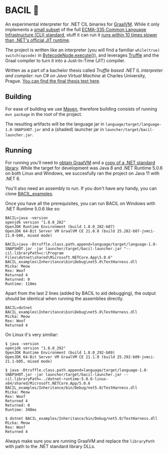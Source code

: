# BACIL 🦠

An experimental interpreter for .NET CIL binaries for [GraalVM](https://github.com/oracle/graal). While it only implements a [small subset](thesis_text/thesis_text.md#Completeness) of the full [ECMA-335 Common Language Infrastructure (CLI) standard](https://www.ecma-international.org/publications-and-standards/standards/ecma-335/), stuff it can run it [runs within 10 times slower than .NET's official JIT runtime](thesis_text/thesis_text.md#performance-benchmarks).

The project is written like an interpreter (you will find a familiar `while(true) switch(opcode)` in [BytecodeNode.execute()](language/src/main/java/com/vztekoverflow/bacil/nodes/BytecodeNode.java)), and leverages [Truffle](https://github.com/oracle/graal/tree/master/truffle) and the Graal compiler to turn it into a Just-In-Time (JIT) compiler.

Written as a part of a bachelor thesis called _Truffle based .NET IL interpreter and compiler: run C# on Java Virtual Machine_ at Charles University, Prague. [You can find the final thesis text here](https://dspace.cuni.cz/bitstream/handle/20.500.11956/176026/130342122.pdf).

## Building

For ease of building we use [Maven](https://maven.apache.org/), therefore building consists of running `mvn package` in the root of the project.

The resulting artifacts will be the language jar in `language/target/language-1.0-SNAPSHOT.jar` and a (shaded) launcher jar in `launcher/target/bacil-launcher.jar`.

## Running

For running you'll need to [obtain GraalVM](https://www.graalvm.org/downloads/) and a [copy of a .NET standard library](https://dotnet.microsoft.com/download/dotnet). While the target for development was Java 8 and .NET Runtime 5.0.6 on both Linux and Windows, we succesfully ran the project on Java 11 with .NET 6.

You'll also need an assembly to run. If you don't have any handy, you can clone [BACIL_examples](https://github.com/jagotu/BACIL_examples).

Once you have all the prerequisites, you can run BACIL on Windows with .NET Runtime 5.0.6 like so:

```
BACIL>java -version
openjdk version "1.8.0_282"
OpenJDK Runtime Environment (build 1.8.0_282-b07)
OpenJDK 64-Bit Server VM GraalVM CE 21.0.0 (build 25.282-b07-jvmci-21.0-b06, mixed mode)

BACIL>java -Dtruffle.class.path.append=language/target/language-1.0-SNAPSHOT.jar -jar launcher/target/bacil-launcher.jar "--cil.libraryPath=c:\Program Files\dotnet\shared\Microsoft.NETCore.App\5.0.6" BACIL_examples\Inheritance\bin\Debug\net5.0\TestHarness.dll
Micka: Meow
Rex: Woof
Returned 4
Returned: 0
Runtime: 110ms
```

Apart from the last 2 lines (added by BACIL to aid debugging), the output should be identical when running the assemblies directly.

```
BACIL>dotnet BACIL_examples\Inheritance\bin\Debug\net5.0\TestHarness.dll
Micka: Meow
Rex: Woof
Returned 4
```

On Linux it's very similiar:

```
$ java -version
openjdk version "1.8.0_292"
OpenJDK Runtime Environment (build 1.8.0_292-b09)
OpenJDK 64-Bit Server VM GraalVM CE 21.1.0 (build 25.292-b09-jvmci-21.1-b05, mixed mode)

$ java -Dtruffle.class.path.append=language/target/language-1.0-SNAPSHOT.jar -jar launcher/target/bacil-launcher.jar --cil.libraryPath=../dotnet-runtime-5.0.6-linux-x64/shared/Microsoft.NETCore.App/5.0.6 BACIL_examples/Inheritance/bin/Debug/net5.0/TestHarness.dll
Micka: Meow
Rex: Woof
Returned 4
Returned: 0
Runtime: 348ms

$ dotnet BACIL_examples/Inheritance/bin/Debug/net5.0/TestHarness.dll
Micka: Meow
Rex: Woof
Returned 4

```

Always make sure you are running GraalVM and replace the `libraryPath` with path to the .NET standard library DLLs.

